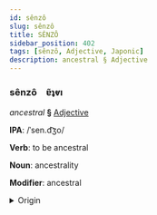 ```yaml
---
id: sênzô
slug: sênzô
title: SÊNZÔ
sidebar_position: 402
tags: [sênzô, Adjective, Japonic]
description: ancestral § Adjective
---
```


### sênzô&emsp;<span kind="abugida">ɐ̃ʇⱴı</span>

*ancestral* **§** [Adjective](../../tags/Adjective)

**IPA**: /ˈsen.d͡ʒo/

**Verb**: to be ancestral

**Noun**: ancestrality

**Modifier**: ancestral

<details>
    <summary>Origin</summary>
    Japanese 先せん祖ぞ senzo [sẽ̞nd͡zo̞]<br/>
    <em>Japonic Language Family</em>
</details>
